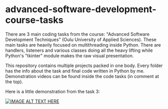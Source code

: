 # advanced-software-development-course-tasks
There are 3 main coding tasks from the course: "Advanced Software Development Techniques" (Oulu University of Applied Sciences). These main tasks are heavily focused on multithreading inside Python. There are handlers, listeners and various classes doing all the heavy lifting while Python's "tkinter" module makes the raw visual presentation. 

This repository contains multiple projects packed in one body. Every folder has the info about the task and final code written in Python by me. Demonstration videos can be found inside the code tasks (in comment at the top).

Here is a little demonstration from the task 3:

[![IMAGE ALT TEXT HERE](https://img.youtube.com/vi/9xb-v7t1iiI/0.jpg)](https://www.youtube.com/watch?v=9xb-v7t1iiI)
